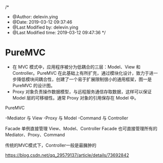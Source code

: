 /*
 * @Author: delevin.ying 
 * @Date: 2019-03-12 09:37:46 
 * @Last Modified by: delevin.ying
 * @Last Modified time: 2019-03-12 09:47:36
 */
 # PureMVC


- 在 MVC 模式中，应用程序被分为低耦合的三层：Model、View 和 Controller。PureMVC 在此基础上有所扩充，通过模块化设计，致力于进一步降低模块间耦合性，创建了一个易于扩展限制很小的通用框架，图一是 PureMVC 的设计图。
- Proxy 对象负责操作数据模型，与远程服务通信存取数据，这样可以保证 Model 层的可移植性。通常 Proxy 对象的引用保存在 Model 中。


PureMVC

-Mediator 与 View
-Proxy 与 Model
-Command 与 Controller

Facade 单例直接管理 View、Model、Controller
Facade 也可直接管理所有的Mediator、Proxy、Command

传统的MVC模式下，Controller一般是最臃肿的

https://blog.csdn.net/qq_29579137/article/details/73692842
